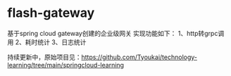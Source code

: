 # flash-gateway

基于spring cloud gateway创建的企业级网关
实现功能如下：
1、http转grpc调用
2、耗时统计
3、日志统计

持续更新中，原始项目见：https://github.com/Tyoukai/technology-learning/tree/main/springcloud-learning
